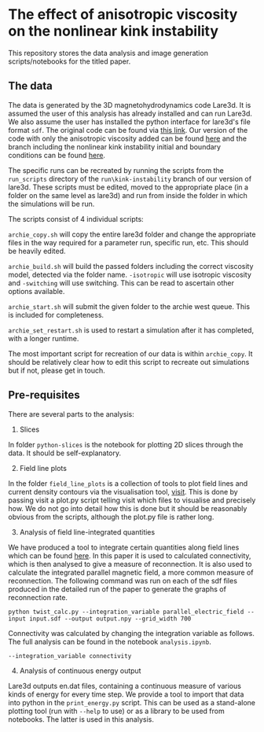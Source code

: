 # The effect of anisotropic viscosity on the nonlinear kink instability

This repository stores the data analysis and image generation scripts/notebooks for the titled paper.

## The data

The data is generated by the 3D magnetohydrodynamics code Lare3d. It is assumed the user of this analysis has already installed and can run Lare3d. We also assume the user has installed the python interface for lare3d's file format `sdf`. The original code can be found via [this link](https://warwick.ac.uk/fac/sci/physics/research/cfsa/people/tda/larexd/). Our version of the code with only the anisotropic viscosity added can be found [here](https://github.com/JamieJQuinn/lare3d) and the branch including the nonlinear kink instability initial and boundary conditions can be found [here](https://github.com/JamieJQuinn/lare3d/tree/run/kink-instability). 

The specific runs can be recreated by running the scripts from the `run_scripts` directory of the `run\kink-instability` branch of our version of lare3d. These scripts must be edited, moved to the appropriate place (in a folder on the same level as lare3d) and run from inside the folder in which the simulations will be run.

The scripts consist of 4 individual scripts:

`archie_copy.sh` will copy the entire lare3d folder and change the appropriate files in the way required for a parameter run, specific run, etc. This should be heavily edited.

`archie_build.sh` will build the passed folders including the correct viscosity model, detected via the folder name. `-isotropic` will use isotropic viscosity and `-switching` will use switching. This can be read to ascertain other options available.

`archie_start.sh` will submit the given folder to the archie west queue. This is included for completeness.

`archie_set_restart.sh` is used to restart a simulation after it has completed, with a longer runtime. 

The most important script for recreation of our data is within `archie_copy`. It should be relatively clear how to edit this script to recreate out simulations but if not, please get in touch.

## Pre-requisites

There are several parts to the analysis:

1. Slices

In folder `python-slices` is the notebook for plotting 2D slices through the data. It should be self-explanatory.

2. Field line plots

In the folder `field_line_plots` is a collection of tools to plot field lines and current density contours via the visualisation tool, [visit](https://wci.llnl.gov/simulation/computer-codes/visit). This is done by passing visit a plot.py script telling visit which files to visualise and precisely how. We do not go into detail how this is done but it should be reasonably obvious from the scripts, although the plot.py file is rather long.

3. Analysis of field line-integrated quantities

We have produced a tool to integrate certain quantities along field lines which can be found [here](https://github.com/JamieJQuinn/field-line-integrator). In this paper it is used to calculated connectivity, which is then analysed to give a measure of reconnection. It is also used to calculate the integrated parallel magnetic field, a more common measure of reconnection. The following command was run on each of the sdf files produced in the detailed run of the paper to generate the graphs of reconnection rate.

```fish
python twist_calc.py --integration_variable parallel_electric_field --input input.sdf --output output.npy --grid_width 700
```

Connectivity was calculated by changing the integration variable as follows. The full analysis can be found in the notebook `analysis.ipynb`.

```
--integration_variable connectivity
```

4. Analysis of continuous energy output

Lare3d outputs en.dat files, containing a continuous measure of various kinds of energy for every time step. We provide a tool to import that data into python in the `print_energy.py` script. This can be used as a stand-alone plotting tool (run with `--help` to use) or as a library to be used from notebooks. The latter is used in this analysis.
